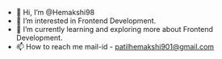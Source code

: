 - 👋 Hi, I’m @Hemakshi98
- 👀 I’m interested in Frontend Development.
- 🌱 I’m currently learning and exploring more about Frontend Development.
- 📫 How to reach me mail-id - patilhemakshi901@gmail.com 

<!---
Hemakshi98/Hemakshi98 is a ✨ special ✨ repository because its `README.md` (this file) appears on your GitHub profile.
You can click the Preview link to take a look at your changes.
--->
